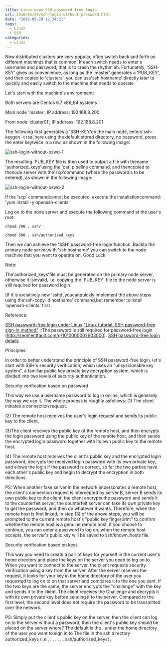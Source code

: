 ```yaml
---
title: Linux uses SSH password-free login
url: 2016/05/29/ssh-login-without-password.html
date: "2016-05-29 12:34:21"
tags: 
  - Linux
  - SSH
categories:
  - Linux
---
```



Now distributed clusters are very popular, often switch back and forth on different machines that is common. If each switch needs to enter a username and password, that is to crash the rhythm ah. Fortunately, 'SSH-KEY' gives us convenience, as long as the 'master' generates a 'PUB_KEY', and then copied to 'clusters', you can use'ssh  hostname' directly later to quickly and easily switch to the machine that needs to operate

<!--more-->

Let's start with the machine's environment:

Both servers are Centos 6.7 x86_64 systems

Main node 'master', IP address: 192.168.8.200

From node 'cluster01', IP address: 192.168.8.201

The following first generates a 'SSH-KEY'on the main node, enters'ssh-keygen -t  rsa',here using the default stored directory, no password, press the enter keytwice in a row, as shown in the following image:

![ssh-login-without-pswd-1](//siteimgs.cn-sh2.ufileos.com/2016/05-29-ssh-login-without-pswd-01.png)

The resulting 'PUB_KEY'file is then used to output a file with thename 'authorized_keys'using the 'cat' pipeline command, and thencopied to thenode server with the'scp'command (where the passwordis to be entered), as shown in the following image:

![ssh-login-without-pswd-2](//siteimgs.cn-sh2.ufileos.com/2016/05-29-ssh-login-without-pswd-02.png)

If the 'scp' commandcannot be executed, execute the installationcommand: 'yum install -y  openssh-clients'

Log on to the node server and execute the following command at the user's root:

```
chmod 700 . ssh/

chmod 600 . ssh/authorized_keys
```

Then we can achieve the 'SSH' password-free login function. Backto the primary node server,with 'ssh  hostname' you can switch to the node machine that you want to operate on, Good Luck


Note:

The'authorized_keys'file must be generated on the primary node server, otherwise it isinvalid, i.e. copying the 'PUB_KEY' file to the node server is still required for password login

[If it is arelatively new 'sshd',youcanquickly implement the above steps using the'ssh-copy-id hostname' command,but remember toinstall 'openssh-clients' first 


Reference:

[SSH password-free login under Linux](http://blog.csdn.net/a15039096218/article/details/7830553)
["Linux tutorial: SSH password-free sign-in method"](http://be-evil.org/linux-ssh-login-without-using-password.html)
::The password is still required for password-free login (http://segmentfault.com/q/1010000002903000).
[SSH password-free login details]( http://www.linuxidc.com/Linux/2015-03/114709.htm)

Principles:

In order to better understand the principle of SSH password-free login, let's start  with SSH's security verification, which uses an   "unsyscionable   key system", a familiar public key private key encryption system, which is divided into two levels of security authentication. 

>
Security verification based on password
>
This way we use a username password to log in online, which is generally the way we use it. The whole process is roughly asfollows:
(1) The client initiates a connection request. 
>
(2) The remote host receives the user's login request and sends its public key to the client. 
>
(3)The client receives the public key of the  remote host, and  then encrypts the login password using the public key of the remote host, and then sends the encrypted login password together with its own public key to the remote host. 
>
(4) The remote host receives the client's    public key and the encrypted login password, decrypts the received login password with its own private key, and allows the login if the password is correct, so far the two parties have each other's public key and begin to decrypt the encryption in both directions. 
>
PS: When another fake server in the network impersonates a remote host, the    client's connection request is intercepted by server B, server B sends its own public key to the client, the client encrypts the password and sends it to the counterfeit server, the counterfeit server can take its own private key to get the password, and then do whatever it wants. Therefore, when the remote host is first linked, in step (3) of the above steps,   you will be prompted to the current      remote host's "public key fingerprint" to confirm whetherthe remote host is a genuine remote host, if you choose to continue, you can enter a password to log on, when the remote host accepts, the server's public key will be saved to ssh/known_hosts file. 
>
Security verification based on keys
>
This way you need to create a pair of keys for yourself in the current user's home directory and place the keys on the server you need to log on to. When you want to connect to the server, the client requests security verification using a key from the server. After the server receives the request, it looks for your key in the home directory of the user you requested to log on to on that server and compares it to the one you sent. If the two keys are the same, the server encrypts the "challenge" with the key and sends it to the client. The client receives the Challenge and decrypts it with its own private key before sending it to the server. Compared to the first level, the second level does not require the password to be transmitted over the network. 
>
PS: Simply put the  client's public key on the server, then the client can log  on to the server without a password, then the client's public key should be placed on the server where? The default is the . under the home directory of the user you want to sign in to The file in the ssh  directory  authorized_keys  (i.e., : . . . . . ssh/authorized_keys）。 
